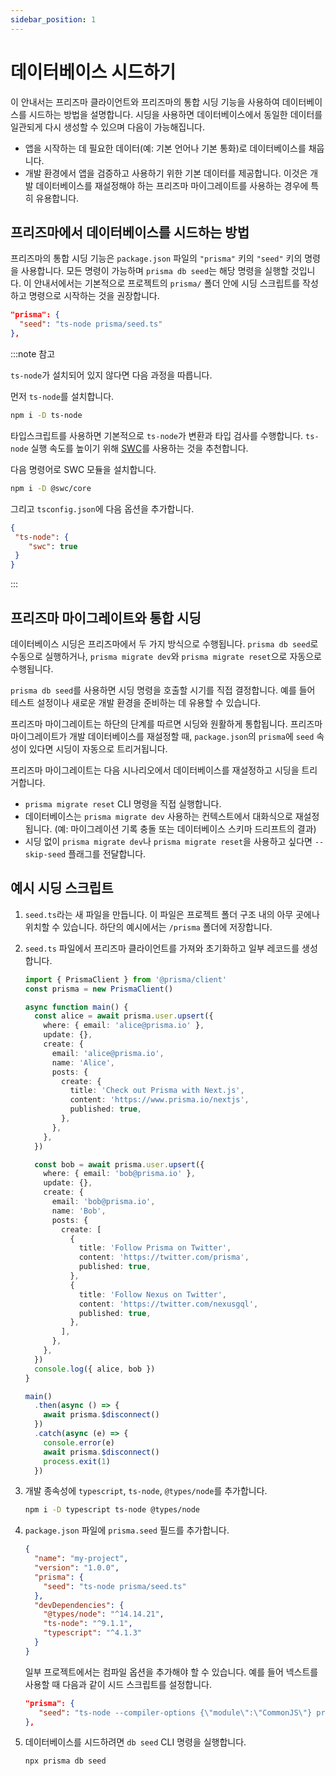 ```yaml
---
sidebar_position: 1
---
```


# 데이터베이스 시드하기

이 안내서는 프리즈마 클라이언트와 프리즈마의 통합 시딩 기능을 사용하여 데이터베이스를 시드하는 방법을 설명합니다. 시딩을 사용하면 데이터베이스에서 동일한 데이터를 일관되게 다시 생성할 수 있으며 다음이 가능해집니다.

- 앱을 시작하는 데 필요한 데이터(예: 기본 언어나 기본 통화)로 데이터베이스를 채웁니다.
- 개발 환경에서 앱을 검증하고 사용하기 위한 기본 데이터를 제공합니다. 이것은 개발 데이터베이스를 재설정해야 하는 프리즈마 마이그레이트를 사용하는 경우에 특히 유용합니다.

## 프리즈마에서 데이터베이스를 시드하는 방법

프리즈마의 통합 시딩 기능은 `package.json` 파일의 `"prisma"` 키의 `"seed"` 키의 명령을 사용합니다. 모든 명령이 가능하며 `prisma db seed`는 해당 명령을 실행할 것입니다. 이 안내서에서는 기본적으로 프로젝트의 `prisma/` 폴더 안에 시딩 스크립트를 작성하고 명령으로 시작하는 것을 권장합니다.

```json
"prisma": {
  "seed": "ts-node prisma/seed.ts"
},
```

:::note 참고

`ts-node`가 설치되어 있지 않다면 다음 과정을 따릅니다.

먼저 `ts-node`를 설치합니다.

```bash
npm i -D ts-node
```

타입스크립트를 사용하면 기본적으로 `ts-node`가 변환과 타입 검사를 수행합니다. `ts-node` 실행 속도를 높이기 위해 [SWC](https://swc.rs/)를 사용하는 것을 추천합니다.

다음 명령어로 SWC 모듈을 설치합니다.

```bash
npm i -D @swc/core
```

그리고 `tsconfig.json`에 다음 옵션을 추가합니다.

```json
{
 "ts-node": {
    "swc": true
 }
}
```

:::

## 프리즈마 마이그레이트와 통합 시딩

데이터베이스 시딩은 프리즈마에서 두 가지 방식으로 수행됩니다. `prisma db seed`로 수동으로 실행하거나, `prisma migrate dev`와 `prisma migrate reset`으로 자동으로 수행됩니다.

`prisma db seed`를 사용하면 시딩 명령을 호출할 시기를 직접 결정합니다. 예를 들어 테스트 설정이나 새로운 개발 환경을 준비하는 데 유용할 수 있습니다.

프리즈마 마이그레이트는 하단의 단계를 따르면 시딩와 원활하게 통합됩니다. 프리즈마 마이그레이트가 개발 데이터베이스를 재설정할 때, `package.json`의 `prisma`에 `seed` 속성이 있다면 시딩이 자동으로 트리거됩니다.

프리즈마 마이그레이트는 다음 시나리오에서 데이터베이스를 재설정하고 시딩을 트리거합니다.

- `prisma migrate reset` CLI 명령을 직접 실행합니다.
- 데이터베이스는 `prisma migrate dev` 사용하는 컨텍스트에서 대화식으로 재설정됩니다. (예: 마이그레이션 기록 충돌 또는 데이터베이스 스키마 드리프트의 결과)
- 시딩 없이 `prisma migrate dev`나 `prisma migrate reset`을 사용하고 싶다면 `--skip-seed` 플래그를 전달합니다.

## 예시 시딩 스크립트

1. `seed.ts`라는 새 파일을 만듭니다. 이 파일은 프로젝트 폴더 구조 내의 아무 곳에나 위치할 수 있습니다. 하단의 예시에서는 `/prisma` 폴더에 저장합니다.

2. `seed.ts` 파일에서 프리즈마 클라이언트를 가져와 초기화하고 일부 레코드를 생성합니다.

   ```ts
   import { PrismaClient } from '@prisma/client'
   const prisma = new PrismaClient()
   
   async function main() {
     const alice = await prisma.user.upsert({
       where: { email: 'alice@prisma.io' },
       update: {},
       create: {
         email: 'alice@prisma.io',
         name: 'Alice',
         posts: {
           create: {
             title: 'Check out Prisma with Next.js',
             content: 'https://www.prisma.io/nextjs',
             published: true,
           },
         },
       },
     })
   
     const bob = await prisma.user.upsert({
       where: { email: 'bob@prisma.io' },
       update: {},
       create: {
         email: 'bob@prisma.io',
         name: 'Bob',
         posts: {
           create: [
             {
               title: 'Follow Prisma on Twitter',
               content: 'https://twitter.com/prisma',
               published: true,
             },
             {
               title: 'Follow Nexus on Twitter',
               content: 'https://twitter.com/nexusgql',
               published: true,
             },
           ],
         },
       },
     })
     console.log({ alice, bob })
   }
   
   main()
     .then(async () => {
       await prisma.$disconnect()
     })
     .catch(async (e) => {
       console.error(e)
       await prisma.$disconnect()
       process.exit(1)
     })
   ```

3. 개발 종속성에 `typescript`, `ts-node`, `@types/node`를 추가합니다.

   ```bash
   npm i -D typescript ts-node @types/node
   ```

4. `package.json` 파일에 `prisma.seed` 필드를 추가합니다.

   ```json
   {
     "name": "my-project",
     "version": "1.0.0",
     "prisma": {
       "seed": "ts-node prisma/seed.ts"
     },
     "devDependencies": {
       "@types/node": "^14.14.21",
       "ts-node": "^9.1.1",
       "typescript": "^4.1.3"
     }
   }
   ```

   일부 프로젝트에서는 컴파일 옵션을 추가해야 할 수 있습니다. 예를 들어 넥스트를 사용할 때 다음과 같이 시드 스크립트를 설정합니다.

   ```json
   "prisma": {
      "seed": "ts-node --compiler-options {\"module\":\"CommonJS\"} prisma/seed.ts"
   },
   ```

5. 데이터베이스를 시드하려면 `db seed` CLI 명령을 실행합니다.

   ```bash
   npx prisma db seed
   ```